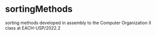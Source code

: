 # sortingMethods
sorting methods developed in assembly to the Computer Organization II class at EACH-USP/2022.2
